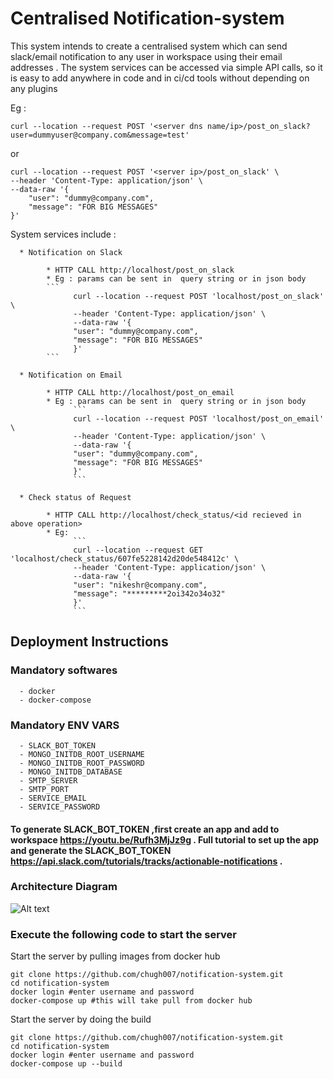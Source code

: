 # Centralised Notification-system 

This system intends to create a centralised system which can send slack/email notification to any user in workspace using their email addresses .
The system services can be accessed via simple API calls, so it is easy to add anywhere in code and in ci/cd tools without depending on any plugins

Eg : 

```curl --location --request POST '<server dns name/ip>/post_on_slack?user=dummyuser@company.com&message=test'```

or 

```
curl --location --request POST '<server ip>/post_on_slack' \
--header 'Content-Type: application/json' \
--data-raw '{
    "user": "dummy@company.com",
    "message": "FOR BIG MESSAGES"
}'
```

System services include : 

      * Notification on Slack

            * HTTP CALL http://localhost/post_on_slack
            * Eg : params can be sent in  query string or in json body
            ```
                  curl --location --request POST 'localhost/post_on_slack' \
                  --header 'Content-Type: application/json' \
                  --data-raw '{
                  "user": "dummy@company.com",
                  "message": "FOR BIG MESSAGES"
                  }'
            ```

      * Notification on Email

            * HTTP CALL http://localhost/post_on_email 
            * Eg : params can be sent in  query string or in json body
                  ```
                  curl --location --request POST 'localhost/post_on_email' \
                  --header 'Content-Type: application/json' \
                  --data-raw '{
                  "user": "dummy@company.com",
                  "message": "FOR BIG MESSAGES"
                  }'
                  ```
            
      * Check status of Request

            * HTTP CALL http://localhost/check_status/<id recieved in above operation>
            * Eg: 
                  ```
                  curl --location --request GET 'localhost/check_status/607fe5228142d20de548412c' \
                  --header 'Content-Type: application/json' \
                  --data-raw '{
                  "user": "nikeshr@company.com",
                  "message": "*********2oi342o34o32"
                  }'
                  ```

## Deployment Instructions

### Mandatory softwares
      
      - docker
      - docker-compose

### Mandatory ENV VARS

      - SLACK_BOT_TOKEN 
      - MONGO_INITDB_ROOT_USERNAME
      - MONGO_INITDB_ROOT_PASSWORD
      - MONGO_INITDB_DATABASE
      - SMTP_SERVER
      - SMTP_PORT
      - SERVICE_EMAIL
      - SERVICE_PASSWORD

####  To generate SLACK_BOT_TOKEN ,first create an app and add to workspace https://youtu.be/Rufh3MjJz9g . Full tutorial to set up the app and generate the SLACK_BOT_TOKEN https://api.slack.com/tutorials/tracks/actionable-notifications .

### Architecture Diagram

![Alt text](notification_system.png?raw=true "Notification system")

### Execute the following code to start the server

Start the server by pulling images from docker hub
```
git clone https://github.com/chugh007/notification-system.git
cd notification-system
docker login #enter username and password 
docker-compose up #this will take pull from docker hub
```

Start the server by doing the build
```
git clone https://github.com/chugh007/notification-system.git
cd notification-system
docker login #enter username and password 
docker-compose up --build 
```



    